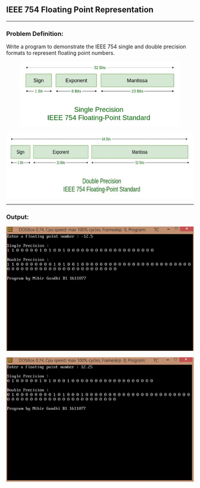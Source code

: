 ## IEEE 754 Floating Point Representation

-----------------------------------------
### Problem Definition:
Write a program to demonstrate the IEEE 754 single and double precision formats to represent floating point numbers.

<p align="center">
    <img height=175px src="./example-1.jpg">
</p>

<p align="center">
    <img height=175px src="./example-2.jpg">
</p>

------------------------------------------
### Output:

<p align="center">
    <img src="./output-1.jpg">
</p>

<p align="center">
    <img src="./output-2.jpg">
</p>
